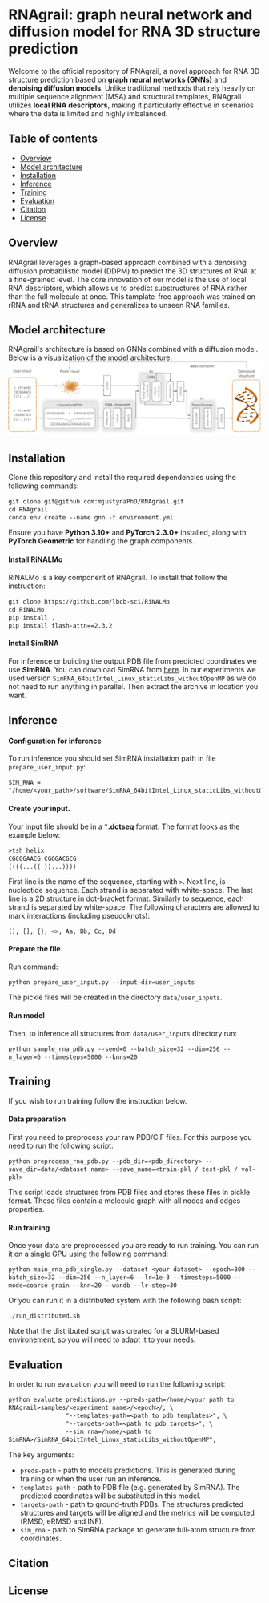 # RNAgrail: graph neural network and diffusion model for RNA 3D structure prediction

Welcome to the official repository of RNAgrail, a novel approach for RNA 3D structure prediction based on **graph neural networks (GNNs)** and **denoising diffusion models**. Unlike traditional methods that rely heavily on multiple sequence alignment (MSA) and structural templates, RNAgrail utilizes **local RNA descriptors**, making it particularly effective in scenarios where the data is limited and highly imbalanced.

## Table of contents
* [Overview](#overview)
* [Model architecture](#model-architecture)
* [Installation](#installation)
* [Inference](#inference)
* [Training](#training)
* [Evaluation](#evaluation)
* [Citation](#citation)
* [License](#license)



## Overview
RNAgrail leverages a graph-based approach combined with a denoising diffusion probabilistic model (DDPM) to predict the 3D structures of RNA at a fine-grained level. The core innovation of our model is the use of local RNA descriptors, which allows us to predict substructures of RNA rather than the full molecule at once. This tamplate-free approach was trained on rRNA and tRNA structures and generalizes to unseen RNA families. 

## Model architecture
RNAgrail's architecture is based on GNNs combined with a diffusion model. Below is a visualization of the model architecture:
<img title="Model architecture" alt="Architecture of RNAgrail." src="model-overview.png">

## Installation
Clone this repository and install the required dependencies using the following commands:
```
git clone git@github.com:mjustynaPhD/RNAgrail.git
cd RNAgrail
conda env create --name gnn -f environment.yml
```

Ensure you have **Python 3.10+** and **PyTorch 2.3.0+** installed, along with **PyTorch Geometric** for handling the graph components.

#### Install RiNALMo

RiNALMo is a key component of RNAgrail. To install that follow the instruction:
```
git clone https://github.com/lbcb-sci/RiNALMo
cd RiNALMo
pip install .
pip install flash-attn==2.3.2
```


#### Install SimRNA

For inference or building the output PDB file from predicted coordinates we use **SimRNA**. You can download SimRNA from [here](https://genesilico.pl/software/simrna/version_3.20/). In our experiments we used version `SimRNA_64bitIntel_Linux_staticLibs_withoutOpenMP` as we do not need to run anything in parallel. Then extract the archive in location you want.

## Inference

#### Configuration for inference
To run inference you should set SimRNA installation path in file `prepare_user_input.py`:
```
SIM_RNA = "/home/<your_path>/software/SimRNA_64bitIntel_Linux_staticLibs_withoutOpenMP"
```

#### Create your input.
Your input file should be in a ***.dotseq** format. The format looks as the example below:
```
>tsh_helix
CGCGGAACG CGGGACGCG
((((...(( ))...))))
```
First line is the name of the sequence, starting with `>`. Next line, is nucleotide sequence. Each strand is separated with white-space. The last line is a 2D structure in dot-bracket format. Similarly to sequence, each strand is separated by white-space. The following characters are allowed to mark interactions (including pseudoknots):
```
(), [], {}, <>, Aa, Bb, Cc, Dd
```

#### Prepare the file.
Run command:
```
python prepare_user_input.py --input-dir=user_inputs
```

The pickle files will be created in the directory `data/user_inputs`.

#### Run model
Then, to inference all structures from `data/user_inputs` directory run:
```
python sample_rna_pdb.py --seed=0 --batch_size=32 --dim=256 --n_layer=6 --timesteps=5000 --knns=20
```

## Training
If you wish to run training follow the instruction below.

#### Data preparation
First you need to preprocess your raw PDB/CIF files. For this purpose you need to run the following script:
```
python preprocess_rna_pdb.py --pdb_dir=<pdb_directory> --save_dir=data/<dataset name> --save_name=<train-pkl / test-pkl / val-pkl>
```

This script loads structures from PDB files and stores these files in pickle format. These files contain a molecule graph with all nodes and edges properties.

#### Run training
Once your data are preprocessed you are ready to run training. You can run it on a single GPU using the following command:
```
python main_rna_pdb_single.py --dataset <your dataset> --epoch=800 --batch_size=32 --dim=256 --n_layer=6 --lr=1e-3 --timesteps=5000 --mode=coarse-grain --knn=20 --wandb --lr-step=30
```
Or you can run it in a distributed system with the following bash script:
```
./run_distributed.sh
```
Note that the distributed script was created for a SLURM-based environement, so you will need to adapt it to your needs.

## Evaluation
In order to run evaluation you will need to run the following script:
```
python evaluate_predictions.py --preds-path=/home/<your path to RNAgrail>samples/<experiment name>/<epoch>/, \
                "--templates-path=<path to pdb templates>", \
                "--targets-path=<path to pdb targets>", \
                --sim_rna=/home/<path to SimRNA>/SimRNA_64bitIntel_Linux_staticLibs_withoutOpenMP",
```

The key arguments:
* `preds-path` - path to models predictions. This is generated during training or when the user run an inference.
* `templates-path` - path to PDB file (e.g. generated by SimRNA). The predicted coordinates will be substituted in this model.
* `targets-path` - path to ground-truth PDBs. The structures predicted structures and targets will be aligned and the metrics will be computed (RMSD, eRMSD and INF).
* `sim_rna` - path to SimRNA package to generate full-atom structure from coordinates.

## Citation
## License